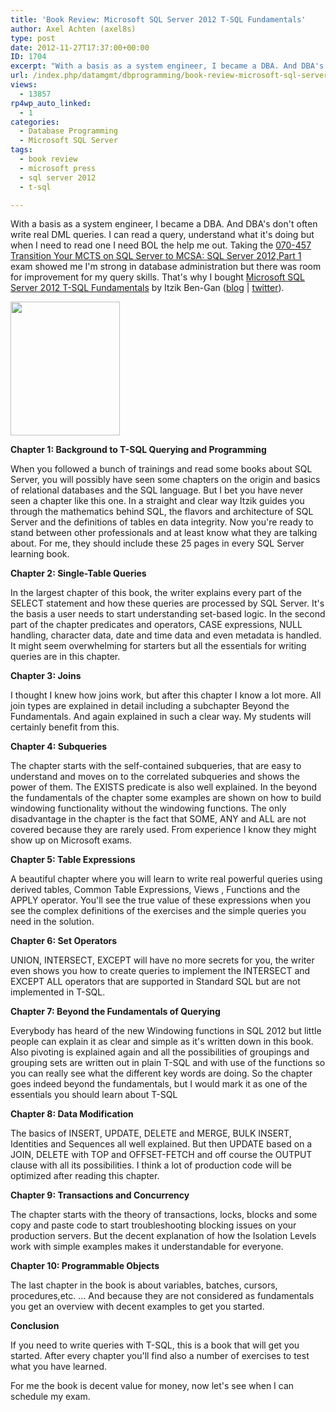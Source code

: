 ```yaml
---
title: 'Book Review: Microsoft SQL Server 2012 T-SQL Fundamentals'
author: Axel Achten (axel8s)
type: post
date: 2012-11-27T17:37:00+00:00
ID: 1704
excerpt: "With a basis as a system engineer, I became a DBA. And DBA's don't often write real DML queries. I can read a query, understand what it's doing but when I need to read one I need BOL the help me out. Taking the 070-457 Transition Your MCTS on SQL Server&hellip;"
url: /index.php/datamgmt/dbprogramming/book-review-microsoft-sql-server-1/
views:
  - 13857
rp4wp_auto_linked:
  - 1
categories:
  - Database Programming
  - Microsoft SQL Server
tags:
  - book review
  - microsoft press
  - sql server 2012
  - t-sql

---
```

With a basis as a system engineer, I became a DBA. And DBA's don't often write real DML queries. I can read a query, understand what it's doing but when I need to read one I need BOL the help me out. Taking the [070-457 Transition Your MCTS on SQL Server to MCSA: SQL Server 2012,Part 1][1] exam showed me I'm strong in database administration but there was room for improvement for my query skills. That's why I bought [Microsoft SQL Server 2012 T-SQL Fundamentals][2] by Itzik Ben-Gan ([blog][3] | [twitter][4]).

<div class="image_block">
  <a href="http://shop.oreilly.com/product/0790145321978.do"><img alt="" src="/wp-content/uploads/blogs/DataMgmt/Axel8s/BRTsql.jpg?mtime=1354044858" width="175" height="214" /></a>
</div>

**Chapter 1: Background to T-SQL Querying and Programming**
  
When you followed a bunch of trainings and read some books about SQL Server, you will possibly have seen some chapters on the origin and basics of relational databases and the SQL language. But I bet you have never seen a chapter like this one. In a straight and clear way Itzik guides you through the mathematics behind SQL, the flavors and architecture of SQL Server and the definitions of tables en data integrity. Now you're ready to stand between other professionals and at least know what they are talking about. For me, they should include these 25 pages in every SQL Server learning book.

**Chapter 2: Single-Table Queries**
  
In the largest chapter of this book, the writer explains every part of the SELECT statement and how these queries are processed by SQL Server. It's the basis a user needs to start understanding set-based logic. In the second part of the chapter predicates and operators, CASE expressions, NULL handling, character data, date and time data and even metadata is handled. It might seem overwhelming for starters but all the essentials for writing queries are in this chapter.

**Chapter 3: Joins**
  
I thought I knew how joins work, but after this chapter I know a lot more. All join types are explained in detail including a subchapter Beyond the Fundamentals. And again explained in such a clear way. My students will certainly benefit from this.

**Chapter 4: Subqueries**
  
The chapter starts with the self-contained subqueries, that are easy to understand and moves on to the correlated subqueries and shows the power of them. The EXISTS predicate is also well explained. In the beyond the fundamentals of the chapter some examples are shown on how to build windowing functionality without the windowing functions. The only disadvantage in the chapter is the fact that SOME, ANY and ALL are not covered because they are rarely used. From experience I know they might show up on Microsoft exams.

**Chapter 5: Table Expressions**
  
A beautiful chapter where you will learn to write real powerful queries using derived tables, Common Table Expressions, Views , Functions and the APPLY operator. You'll see the true value of these expressions when you see the complex definitions of the exercises and the simple queries you need in the solution.

**Chapter 6: Set Operators**
  
UNION, INTERSECT, EXCEPT will have no more secrets for you, the writer even shows you how to create queries to implement the INTERSECT and EXCEPT ALL operators that are supported in Standard SQL but are not implemented in T-SQL.

**Chapter 7: Beyond the Fundamentals of Querying**
  
Everybody has heard of the new Windowing functions in SQL 2012 but little people can explain it as clear and simple as it's written down in this book. Also pivoting is explained again and all the possibilities of groupings and grouping sets are written out in plain T-SQL and with use of the functions so you can really see what the different key words are doing. So the chapter goes indeed beyond the fundamentals, but I would mark it as one of the essentials you should learn about T-SQL

**Chapter 8: Data Modification**
  
The basics of INSERT, UPDATE, DELETE and MERGE, BULK INSERT, Identities and Sequences all well explained. But then UPDATE based on a JOIN, DELETE with TOP and OFFSET-FETCH and off course the OUTPUT clause with all its possibilities. I think a lot of production code will be optimized after reading this chapter.

**Chapter 9: Transactions and Concurrency**
  
The chapter starts with the theory of transactions, locks, blocks and some copy and paste code to start troubleshooting blocking issues on your production servers. But the decent explanation of how the Isolation Levels work with simple examples makes it understandable for everyone.

**Chapter 10: Programmable Objects**
  
The last chapter in the book is about variables, batches, cursors, procedures,etc. ... And because they are not considered as fundamentals you get an overview with decent examples to get you started. 

**Conclusion**
  
If you need to write queries with T-SQL, this is a book that will get you started. After every chapter you'll find also a number of exercises to test what you have learned.

For me the book is decent value for money, now let's see when I can schedule my exam.

 [1]: http://www.microsoft.com/learning/en/us/exam.aspx?ID=70-457
 [2]: http://shop.oreilly.com/product/0790145321978.do
 [3]: http://tsql.solidq.com/
 [4]: https://twitter.com/ItzikBenGan